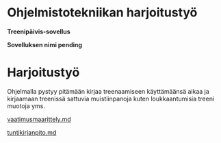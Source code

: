 # Ohjelmistotekniikan harjoitustyö

**Treenipäivis-sovellus**

**Sovelluksen nimi pending**


# Harjoitustyö
Ohjelmalla pystyy pitämään kirjaa treenaamiseen käyttämäänsä aikaa ja kirjaamaan treenissä sattuvia muistiinpanoja kuten loukkaantumisia treeni muotoja yms.

[vaatimusmaarittely.md](https://github.com/vendiiro/ot.harjoitustyo/blob/master/dokumentaatio/tuntikirjanpito.md)

[tuntikirjanpito.md](https://github.com/vendiiro/ot.harjoitustyo/blob/master/dokumentaatio/vaatimusmaarittely.md)
